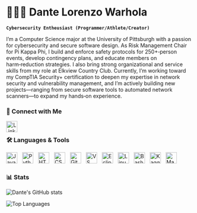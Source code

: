 # 🧑🏼‍🎓 Dante Lorenzo Warhola

**`Cybersecurity Entheusiast (Programmer/Athlete/Creator)`**

I’m a Computer Science major at the University of Pittsburgh with a passion for cybersecurity and secure software design. As Risk Management Chair for Pi Kappa Phi, I build and enforce safety protocols for 250+‑person events, develop contingency plans, and educate members on harm‑reduction strategies. I also bring strong organizational and service skills from my role at Elkview Country Club. Currently, I’m working toward my CompTIA Security+ certification to deepen my expertise in network security and vulnerability management, and I’m actively building new projects—ranging from secure software tools to automated network scanners—to expand my hands‑on experience.


### 🔗 Connect with Me

<p align="center">
  <a href="https://linkedin.com/in/dante-warhola/" target="_blank">
    <img align="left" alt="Linkedin" width="30px" style="padding-right:10px;" src="https://cdn.jsdelivr.net/gh/devicons/devicon/icons/linkedin/linkedin-original.svg" />
  </a>
</p>

&nbsp;
&nbsp;

### 🛠️ Languages & Tools

<img align="left" alt="Java" width="30px" style="padding-right:10px;" src="https://cdn.jsdelivr.net/gh/devicons/devicon/icons/java/java-original.svg" />
<img align="left" alt="Python" width="30px" style="padding-right:10px;" src="https://cdn.jsdelivr.net/gh/devicons/devicon/icons/python/python-original.svg" />
<img align="left" alt="HTML5" width="30px" style="padding-right:10px;" src="https://cdn.jsdelivr.net/gh/devicons/devicon/icons/html5/html5-original.svg" />
<img align="left" alt="CSS3" width="30px" style="padding-right:10px;" src="https://cdn.jsdelivr.net/gh/devicons/devicon/icons/css3/css3-original.svg" />
<img align="left" alt="Git" width="30px" style="padding-right:10px;" src="https://cdn.jsdelivr.net/gh/devicons/devicon/icons/git/git-original.svg" />
<img align="left" alt="VS Code" width="30px" style="padding-right:10px;" src="https://cdn.jsdelivr.net/gh/devicons/devicon/icons/vscode/vscode-original.svg" />
<img align="left" alt="Eclipse" width="30px" style="padding-right:10px;" src="https://cdn.jsdelivr.net/gh/devicons/devicon/icons/eclipse/eclipse-original.svg" />
<img align="left" alt="Linux" width="30px" style="padding-right:10px;" src="https://cdn.jsdelivr.net/gh/devicons/devicon@latest/icons/linux/linux-original.svg" />
<img align="left" alt="Bash" width="30px" style="padding-right:10px;" src="https://cdn.jsdelivr.net/gh/devicons/devicon@latest/icons/bash/bash-original.svg" />
<img align="left" alt="Kaggle" width="30px" style="padding-right:10px;" src="https://cdn.jsdelivr.net/gh/devicons/devicon@latest/icons/kaggle/kaggle-original.svg" />
<img align="left" alt="Maven" width="30px" style="padding-right:10px;" src="https://cdn.jsdelivr.net/gh/devicons/devicon@latest/icons/maven/maven-original.svg" />
                    

<br/>

#

### 📊 Stats
![Dante's GitHub stats](https://github-readme-stats.vercel.app/api?username=dantewarhola&show_icons=true&theme=swift)

![Top Languages](https://github-readme-stats.vercel.app/api/top-langs/?username=dantewarhola&layout=compact)

#
